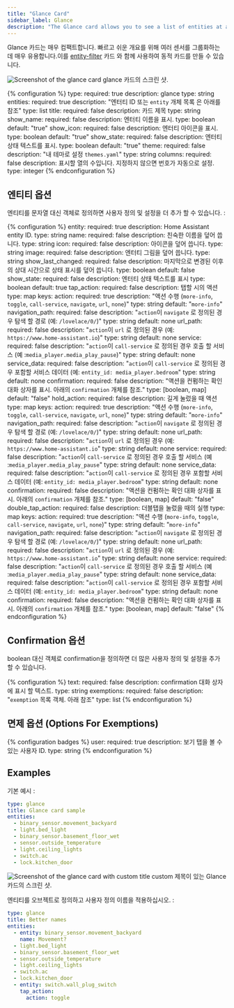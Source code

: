 ```yaml
---
title: "Glance Card"
sidebar_label: Glance
description: "The Glance card allows you to see a list of entities at a glance."
---
```


Glance 카드는 매우 컴팩트합니다. 빠르고 쉬운 개요를 위해 여러 센서를 그룹화하는 데 매우 유용합니다.이를 [entity-filter](/lovelace/entity-filter/) 카드 와 함께 사용하여 동적 카드를 만들 수 있습니다. 

<p class='img'>
<img src='/images/lovelace/lovelace_glance_card.png' alt='Screenshot of the glance card'>
glance 카드의 스크린 샷.
</p>

{% configuration %}
type:
  required: true
  description: glance
  type: string
entities:
  required: true
  description: "엔터티 ID 또는 `entity` 개체 목록 은 아래를 참조"
  type: list
title:
  required: false
  description: 카드 제목
  type: string
show_name:
  required: false
  description: 엔터티 이름을 표시.
  type: boolean
  default: "true"
show_icon:
  required: false
  description: 엔터티 아이콘을 표시.
  type: boolean
  default: "true"
show_state:
  required: false
  description: 엔터티 상태 텍스트를 표시.
  type: boolean
  default: "true"
theme:
  required: false
  description: "내 테마로 설정 `themes.yaml`"
  type: string
columns:
  required: false
  description: 표시할 열의 수입니다. 지정하지 않으면 번호가 자동으로 설정.
  type: integer
{% endconfiguration %}

## 엔티티 옵션

엔티티를 문자열 대신 객체로 정의하면 사용자 정의 및 설정을 더 추가 할 수 있습니다. :

{% configuration %}
entity:
  required: true
  description: Home Assistant entity ID.
  type: string
name:
  required: false
  description: 친숙한 이름을 덮어 씁니다.
  type: string
icon:
  required: false
  description: 아이콘을 덮어 씁니다.
  type: string
image:
  required: false
  description: 엔터티 그림을 덮어 씁니다.
  type: string
show_last_changed:
  required: false
  description: 마지막으로 변경된 이후의 상대 시간으로 상태 표시를 덮어 씁니다.
  type: boolean
  default: false
show_state:
  required: false
  description: 엔터티 상태 텍스트를 표시
  type: boolean
  default: true
tap_action:
  required: false
  description: 탭할 시의 액션
  type: map
  keys:
    action:
      required: true
      description: "액션 수행 (`more-info`, `toggle`, `call-service`, `navigate`, `url`, `none`)"
      type: string
      default: "`more-info`"
    navigation_path:
      required: false
      description: "`action`이 `navigate` 로 정의된 경우 탐색 할 경로 (예: `/lovelace/0/`)"
      type: string
      default: none
    url_path:
      required: false
      description: "`action`이 `url` 로 정의된 경우 (예: `https://www.home-assistant.io`)"
      type: string
      default: none
    service:
      required: false
      description: "`action`이 `call-service` 로 정의된 경우 호출 할 서비스 (예 :`media_player.media_play_pause`)"
      type: string
      default: none
    service_data:
      required: false
      description: "`action`이 `call-service` 로 정의된 경우 포함할 서비스 데이터 (예: `entity_id: media_player.bedroom`"
      type: string
      default: none
    confirmation:
      required: false
      description: "액션을 컨펌하는 확인 대화 상자를 표시. 아래의 `confirmation` 개체를 참조."
      type: [boolean, map]
      default: "false"
hold_action:
  required: false
  description: 길게 눌렀을 때 액션
  type: map
  keys:
    action:
      required: true
      description: "액션 수행 (`more-info`, `toggle`, `call-service`, `navigate`, `url`, `none`)"
      type: string
      default: "`more-info`"
    navigation_path:
      required: false
      description: "`action`이 `navigate` 로 정의된 경우 탐색 할 경로 (예: `/lovelace/0/`)"
      type: string
      default: none
    url_path:
      required: false
      description: "`action`이 `url` 로 정의된 경우 (예: `https://www.home-assistant.io`"
      type: string
      default: none
    service:
      required: false
      description: "`action`이 `call-service` 로 정의된 경우 호출 할 서비스 (예 :`media_player.media_play_pause`"
      type: string
      default: none
    service_data:
      required: false
      description: "`action`이 `call-service` 로 정의된 경우 포함할 서비스 데이터 (예: `entity_id: media_player.bedroom`"
      type: string
      default: none
    confirmation:
      required: false
      description: "액션을 컨펌하는 확인 대화 상자를 표시. 아래의 `confirmation` 개체를 참조."
      type: [boolean, map]
      default: "false"
double_tap_action:
  required: false
  description: 더블탭을 눌렀을 때의 실행
  type: map
  keys:
    action:
      required: true
      description: "액션 수행 (`more-info`, `toggle`, `call-service`, `navigate`, `url`, `none`)"
      type: string
      default: "`more-info`"
    navigation_path:
      required: false
      description: "`action`이 `navigate` 로 정의된 경우 탐색 할 경로 (예: `/lovelace/0/`)"
      type: string
      default: none
    url_path:
      required: false
      description: "`action`이 `url` 로 정의된 경우 (예: `https://www.home-assistant.io`"
      type: string
      default: none
    service:
      required: false
      description: "`action`이 `call-service` 로 정의된 경우 호출 할 서비스 (예 :`media_player.media_play_pause`"
      type: string
      default: none
    service_data:
      required: false
      description: "`action`이 `call-service` 로 정의된 경우 포함할 서비스 데이터 (예: `entity_id: media_player.bedroom`"
      type: string
      default: none
    confirmation:
      required: false
      description: "액션을 컨펌하는 확인 대화 상자를 표시. 아래의 `confirmation` 개체를 참조."
      type: [boolean, map]
      default: "false"
{% endconfiguration %}

## Confirmation 옵션 

boolean 대신 객체로 confirmation을 정의하면 더 많은 사용자 정의 및 설정을 추가 할 수 있습니다.

{% configuration %}
text:
  required: false
  description: confirmation 대화 상자에 표시 할 텍스트.
  type: string
exemptions:
  required: false
  description: "`exemption` 목록 객체. 아래 참조"
  type: list
{% endconfiguration %}

## 면제 옵션 (Options For Exemptions)

{% configuration badges %}
user:
  required: true
  description: 보기 탭을 볼 수있는 사용자 ID.
  type: string
{% endconfiguration %}

## Examples

기본 예시 :

```yaml
type: glance
title: Glance card sample
entities:
  - binary_sensor.movement_backyard
  - light.bed_light
  - binary_sensor.basement_floor_wet
  - sensor.outside_temperature
  - light.ceiling_lights
  - switch.ac
  - lock.kitchen_door
```

<p class='img'>
<img src='/images/lovelace/lovelace_glance_card.png' alt='Screenshot of the glance card with custom title'>
custom 제목이 있는 Glance 카드의 스크린 샷.
</p>

엔티티를 오브젝트로 정의하고 사용자 정의 이름을 적용하십시오. :

```yaml
type: glance
title: Better names
entities:
  - entity: binary_sensor.movement_backyard
    name: Movement?
  - light.bed_light
  - binary_sensor.basement_floor_wet
  - sensor.outside_temperature
  - light.ceiling_lights
  - switch.ac
  - lock.kitchen_door
  - entity: switch.wall_plug_switch
    tap_action:
      action: toggle
```
